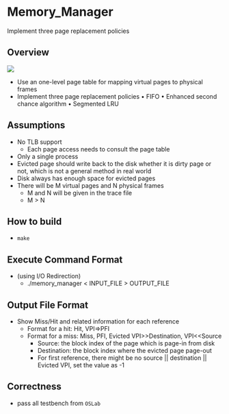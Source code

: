 # Memory_Manager
Implement three page replacement policies

## Overview 
![](https://i.imgur.com/jW77cnL.png)

- Use an one-level page table for mapping virtual pages to
physical frames
-  Implement three page replacement policies
    • FIFO
    • Enhanced second chance algorithm
    • Segmented LRU


## Assumptions

- No TLB support
    - Each page access needs to consult the page table
- Only a single process
- Evicted page should write back to the disk whether it is
dirty page or not, which is not a general method in real
world
- Disk always has enough space for evicted pages
- There will be M virtual pages and N physical frames
    - M and N will be given in the trace file
    - M > N


## How to build
- `make` 


## Execute Command Format 
- (using I/O Redirection)
    - ./memory_manager < INPUT_FILE > OUTPUT_FILE

## Output File Format

- Show Miss/Hit and related information for each reference
    - Format for a hit: Hit, VPI=>PFI
    - Format for a miss: Miss, PFI, Evicted VPI>>Destination, VPI<<Source
        - Source: the block index of the page which is page-in from disk
        - Destination: the block index where the evicted page page-out
        - For first reference, there might be no source || destination || Evicted VPI,
set the value as -1



## Correctness

- pass all testbench from `OSLab`

